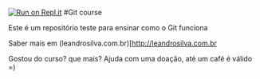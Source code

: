 [![Run on Repl.it](https://repl.it/badge/github/tileandrosilva/github-course)](https://repl.it/github/tileandrosilva/github-course)
#Git course

Este é um repositório teste para ensinar como o Git funciona

Saber mais em (leandrosilva.com.br)[http://leandrosilva.com.br

Gostou do curso? que mais? Ajuda com uma doação, até um café é válido =)
